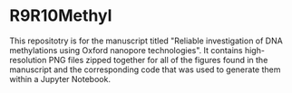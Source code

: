 # R9R10Methyl
This repositotry is for the manuscript titled "Reliable investigation of DNA methylations using Oxford nanopore technologies".
It contains high-resolution PNG files zipped together for all of the figures found in the manuscript and the corresponding code that was used to generate them within a Jupyter Notebook.
